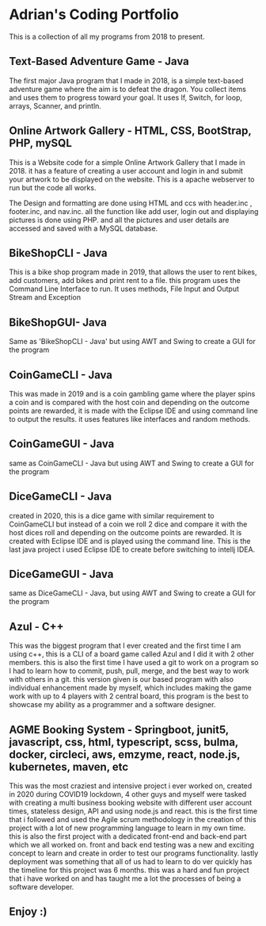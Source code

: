 # Adrian's Coding Portfolio

This is a collection of all my programs from 2018 to present.

## Text-Based Adventure Game - Java

The first major Java program that I made in 2018, is a simple text-based adventure game where the aim is to defeat the dragon. You collect items and uses them to progress toward your goal. It uses If, Switch, for loop, arrays, Scanner, and println.

## Online Artwork Gallery - HTML, CSS, BootStrap, PHP, mySQL

This is a Website code for a simple Online Artwork Gallery that I made in 2018. it has a feature of creating a user account and login in and submit your artwork to be displayed on the website. This is a apache webserver to run but the code all works.

The Design and formatting are done using HTML and ccs with header.inc , footer.inc, and nav.inc. all the function like add user, login out and displaying pictures is done using PHP. and all the pictures and user details are accessed and saved with a MySQL database.

## BikeShopCLI - Java

This is a bike shop program made in 2019, that allows the user to rent bikes, add customers, add bikes and print rent to a file. this program uses the Command Line Interface to run. It uses methods, File Input and Output Stream and Exception

## BikeShopGUI- Java

Same as 'BikeShopCLI - Java' but using AWT and Swing to create a GUI for the program

## CoinGameCLI - Java

This was made in 2019 and is a coin gambling game where the player spins a coin and is compared with the host coin and depending on the outcome points are rewarded, it is made with the Eclipse IDE and using command line to output the results. it uses features like interfaces and random methods.

## CoinGameGUI - Java

same as CoinGameCLI - Java but using AWT and Swing to create a GUI for the program

## DiceGameCLI - Java

created in 2020, this is a dice game with similar requirement to CoinGameCLI but instead of a coin we roll 2 dice and compare it with the host dices roll and depending on the outcome points are rewarded. It is created with Eclipse IDE and is played using the command line. This is the last java project i used Eclipse IDE to create before switching to intellj IDEA.

## DiceGameGUI - Java

same as DiceGameCLI - Java, but using AWT and Swing to create a GUI for the program

## Azul - C++

This was the biggest program that I ever created and the first time I am using c++, this is a CLI of a board game called Azul and I did it with 2 other members. this is also the first time I have used a git to work on a program so I had to learn how to commit, push, pull, merge, and the best way to work with others in a git. this version given is our based program with also individual enhancement made by myself, which includes making the game work with up to 4 players with 2 central board, this program is the best to showcase my ability as a programmer and a software designer.

## AGME Booking System - Springboot, junit5, javascript, css, html, typescript, scss, bulma, docker, circleci, aws, emzyme, react, node.js, kubernetes, maven, etc

This was the most craziest and intensive project i ever worked on, created in 2020 during COVID19 lockdown, 4 other guys and myself were tasked with creating a multi business booking website with different user account times, stateless design, API and using node.js and react. this is the first time that i followed and used the Agile scrum methodology in the creation of this project with a lot of new programming language to learn in my own time. this is also the first project with a dedicated front-end and back-end part which we all worked on. front and back end testing was a new and exciting concept to learn and create in order to test our programs functionality. lastly deployment was something that all of us had to learn to do ver quickly has the timeline for this project was 6 months. this was a hard and fun project that i have worked on and has taught me a lot the processes of being a software developer.

## Enjoy :)